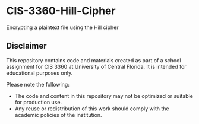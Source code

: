 # CIS-3360-Hill-Cipher
Encrypting a plaintext file using the Hill cipher

## Disclaimer 
This repository contains code and materials created as part of a school assignment for CIS 3360 at University of Central Florida. It is intended for educational purposes only.

Please note the following:
- The code and content in this repository may not be optimized or suitable for production use.
- Any reuse or redistribution of this work should comply with the academic policies of the institution.
